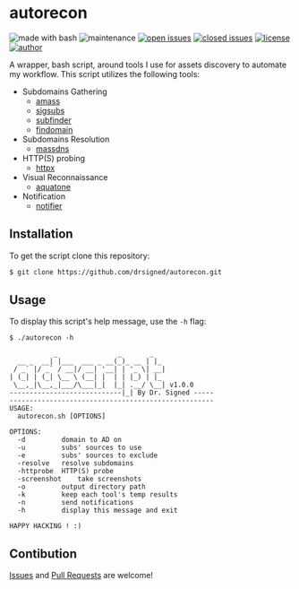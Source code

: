 # autorecon

![made with bash](https://img.shields.io/badge/made%20with-Bash-0040ff.svg) ![maintenance](https://img.shields.io/badge/maintained%3F-yes-0040ff.svg) [![open issues](https://img.shields.io/github/issues-raw/drsigned/autorecon.svg?style=flat&color=0040ff)](https://github.com/drsigned/autorecon/issues?q=is:issue+is:open) [![closed issues](https://img.shields.io/github/issues-closed-raw/drsigned/autorecon.svg?style=flat&color=0040ff)](https://github.com/drsigned/autorecon/issues?q=is:issue+is:closed) [![license](https://img.shields.io/badge/license-MIT-gray.svg?colorB=0040FF)](https://github.com/drsigned/autorecon/blob/master/LICENSE) [![author](https://img.shields.io/badge/twitter-@drsigned-0040ff.svg)](https://twitter.com/drsigned)

A wrapper, bash script, around tools I use for assets discovery to automate my workflow. This script utilizes the following tools:
* Subdomains Gathering
    * [amass](https://github.com/OWASP/Amass)
    * [sigsubs](https://github.com/drsigned/sigsubs)
    * [subfinder](https://github.com/projectdiscovery/subfinder)
    * [findomain]()
* Subdomains Resolution
    * [massdns](https://github.com/blechschmidt/massdns)
* HTTP(S) probing
    * [httpx](https://github.com/projectdiscovery/httpx)
* Visual Reconnaissance
    * [aquatone](https://github.com/michenriksen/aquatone)
* Notification
    * [notifier](https://github.com/drsigned/notifier)

## Installation

To get the script clone this repository:

```bash
$ git clone https://github.com/drsigned/autorecon.git
```

## Usage

To display this script's help message, use the `-h` flag:

```
$ ./autorecon -h

           _               _       _   
  __ _  __| |___  ___ _ __(_)_ __ | |_ 
 / _` |/ _` / __|/ __| '__| | '_ \| __|
| (_| | (_| \__ \ (__| |  | | |_) | |_ 
 \__,_|\__,_|___/\___|_|  |_| .__/ \__| v1.0.0 
----------------------------|_| By Dr. Signed -----
---------------------------------------------------
USAGE:
  autorecon.sh [OPTIONS]

OPTIONS:
  -d 		 domain to AD on
  -u 		 subs' sources to use
  -e 		 subs' sources to exclude
  -resolve	 resolve subdomains
  -httprobe	 HTTP(S) probe
  -screenshot	 take screenshots
  -o 		 output directory path
  -k 		 keep each tool's temp results
  -n 		 send notifications
  -h 		 display this message and exit

HAPPY HACKING ! :)
```

## Contibution

[Issues](https://github.com/drsigned/autorecon/issues) and [Pull Requests](https://github.com/drsigned/autorecon/pulls) are welcome!